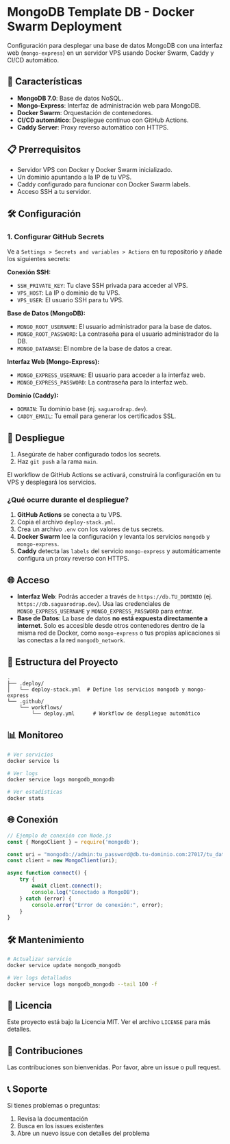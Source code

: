 # MongoDB Template DB - Docker Swarm Deployment

Configuración para desplegar una base de datos MongoDB con una interfaz web (`mongo-express`) en un servidor VPS usando Docker Swarm, Caddy y CI/CD automático.

## 🚀 Características

- **MongoDB 7.0**: Base de datos NoSQL.
- **Mongo-Express**: Interfaz de administración web para MongoDB.
- **Docker Swarm**: Orquestación de contenedores.
- **CI/CD automático**: Despliegue continuo con GitHub Actions.
- **Caddy Server**: Proxy reverso automático con HTTPS.

## 📋 Prerrequisitos

- Servidor VPS con Docker y Docker Swarm inicializado.
- Un dominio apuntando a la IP de tu VPS.
- Caddy configurado para funcionar con Docker Swarm labels.
- Acceso SSH a tu servidor.

## 🛠️ Configuración

### 1. Configurar GitHub Secrets

Ve a `Settings > Secrets and variables > Actions` en tu repositorio y añade los siguientes secrets:

**Conexión SSH:**
- `SSH_PRIVATE_KEY`: Tu clave SSH privada para acceder al VPS.
- `VPS_HOST`: La IP o dominio de tu VPS.
- `VPS_USER`: El usuario SSH para tu VPS.

**Base de Datos (MongoDB):**
- `MONGO_ROOT_USERNAME`: El usuario administrador para la base de datos.
- `MONGO_ROOT_PASSWORD`: La contraseña para el usuario administrador de la DB.
- `MONGO_DATABASE`: El nombre de la base de datos a crear.

**Interfaz Web (Mongo-Express):**
- `MONGO_EXPRESS_USERNAME`: El usuario para acceder a la interfaz web.
- `MONGO_EXPRESS_PASSWORD`: La contraseña para la interfaz web.

**Dominio (Caddy):**
- `DOMAIN`: Tu dominio base (ej. `saguarodrap.dev`).
- `CADDY_EMAIL`: Tu email para generar los certificados SSL.

## 🚀 Despliegue

1.  Asegúrate de haber configurado todos los secrets.
2.  Haz `git push` a la rama `main`.

El workflow de GitHub Actions se activará, construirá la configuración en tu VPS y desplegará los servicios.

### ¿Qué ocurre durante el despliegue?
1.  **GitHub Actions** se conecta a tu VPS.
2.  Copia el archivo `deploy-stack.yml`.
3.  Crea un archivo `.env` con los valores de tus secrets.
4.  **Docker Swarm** lee la configuración y levanta los servicios `mongodb` y `mongo-express`.
5.  **Caddy** detecta las `labels` del servicio `mongo-express` y automáticamente configura un proxy reverso con HTTPS.

## 🌐 Acceso

-   **Interfaz Web**: Podrás acceder a través de `https://db.TU_DOMINIO` (ej. `https://db.saguarodrap.dev`). Usa las credenciales de `MONGO_EXPRESS_USERNAME` y `MONGO_EXPRESS_PASSWORD` para entrar.
-   **Base de Datos**: La base de datos **no está expuesta directamente a internet**. Solo es accesible desde otros contenedores dentro de la misma red de Docker, como `mongo-express` o tus propias aplicaciones si las conectas a la red `mongodb_network`.

## 📝 Estructura del Proyecto

```
.
├── .deploy/
│   └── deploy-stack.yml  # Define los servicios mongodb y mongo-express
└── .github/
    └── workflows/
        └── deploy.yml      # Workflow de despliegue automático
```

## 📊 Monitoreo

```bash
# Ver servicios
docker service ls

# Ver logs
docker service logs mongodb_mongodb

# Ver estadísticas
docker stats
```

## 🌐 Conexión

```javascript
// Ejemplo de conexión con Node.js
const { MongoClient } = require('mongodb');

const uri = "mongodb://admin:tu_password@db.tu-dominio.com:27017/tu_database";
const client = new MongoClient(uri);

async function connect() {
    try {
        await client.connect();
        console.log("Conectado a MongoDB");
    } catch (error) {
        console.error("Error de conexión:", error);
    }
}
```

## 🛠️ Mantenimiento

```bash
# Actualizar servicio
docker service update mongodb_mongodb

# Ver logs detallados
docker service logs mongodb_mongodb --tail 100 -f
```

## 📝 Licencia

Este proyecto está bajo la Licencia MIT. Ver el archivo `LICENSE` para más detalles.

## 🤝 Contribuciones

Las contribuciones son bienvenidas. Por favor, abre un issue o pull request.

## 📞 Soporte

Si tienes problemas o preguntas:

1. Revisa la documentación
2. Busca en los issues existentes
3. Abre un nuevo issue con detalles del problema 